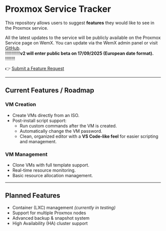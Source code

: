 # Proxmox Service Tracker  

This repository allows users to suggest **features** they would like to see in the Proxmox service.  

All the latest updates to the service will be publicly available on the Proxmox Service page on WemX. You can update via the WemX admin panel or visit [GitHub](https://github.com/WemXPro/service-proxmox).  
!!!!!!!!!!!!**v2 will enter public beta on 17/09/2025 (European date format).** !!!!!!!!

👉 [Submit a Feature Request](https://github.com/EWANZO101/proxmoxservice-tracker/issues/new)  

---

## Current Features / Roadmap  

### VM Creation
- Create VMs directly from an ISO.  
- Post-install script support:  
  - Run custom commands after the VM is created.  
  - Automatically change the VM password.  
  - Clean, organized editor with a **VS Code-like feel** for easier scripting and management.  

### VM Management
- Clone VMs with full template support.  
- Real-time resource monitoring.  
- Basic resource allocation management.  

---

## Planned Features
- Container (LXC) management *(currently in testing)*  
- Support for multiple Proxmox nodes  
- Advanced backup & snapshot system  
- High Availability (HA) cluster support  
